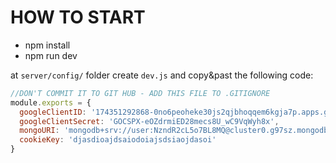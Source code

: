 # HOW TO START

* npm install
* npm run dev

at `server/config/` folder create `dev.js` and copy&past the following code:

``` js
//DON'T COMMIT IT TO GIT HUB - ADD THIS FILE TO .GITIGNORE
module.exports = {
  googleClientID: '174351292868-0no6peoheke30js2qjbhoqqem6kgja7p.apps.googleusercontent.com',
  googleClientSecret: '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',
  mongoURI: 'mongodb+srv://user:NzndR2cL5o7BL8MQ@cluster0.g97sz.mongodb.net/myFirstDatabase?retryWrites=true&w=majority',
  cookieKey: 'djasdioajdsaiodoiajsdsiaojdasoi'
}

```
